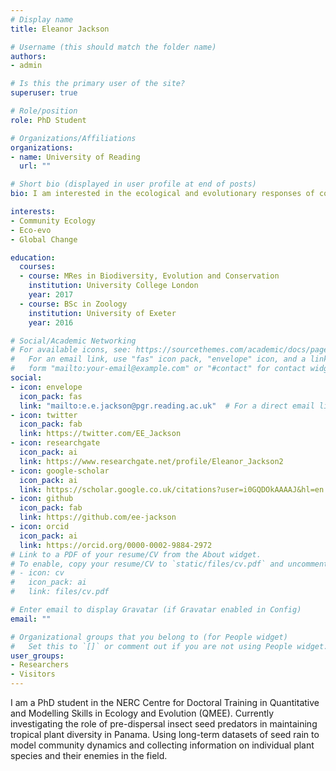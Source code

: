 ```yaml
---
# Display name
title: Eleanor Jackson

# Username (this should match the folder name)
authors:
- admin

# Is this the primary user of the site?
superuser: true

# Role/position
role: PhD Student

# Organizations/Affiliations
organizations:
- name: University of Reading
  url: ""

# Short bio (displayed in user profile at end of posts)
bio: I am interested in the ecological and evolutionary responses of communities in the conext of envrionmental change.

interests:
- Community Ecology
- Eco-evo
- Global Change

education:
  courses:
  - course: MRes in Biodiversity, Evolution and Conservation
    institution: University College London
    year: 2017
  - course: BSc in Zoology
    institution: University of Exeter
    year: 2016

# Social/Academic Networking
# For available icons, see: https://sourcethemes.com/academic/docs/page-builder/#icons
#   For an email link, use "fas" icon pack, "envelope" icon, and a link in the
#   form "mailto:your-email@example.com" or "#contact" for contact widget.
social:
- icon: envelope
  icon_pack: fas
  link: "mailto:e.e.jackson@pgr.reading.ac.uk"  # For a direct email link, use "mailto:test@example.org".
- icon: twitter
  icon_pack: fab
  link: https://twitter.com/EE_Jackson
- icon: researchgate
  icon_pack: ai
  link: https://www.researchgate.net/profile/Eleanor_Jackson2
- icon: google-scholar
  icon_pack: ai
  link: https://scholar.google.co.uk/citations?user=i0GQDOkAAAAJ&hl=en
- icon: github
  icon_pack: fab
  link: https://github.com/ee-jackson
- icon: orcid
  icon_pack: ai
  link: https://orcid.org/0000-0002-9884-2972
# Link to a PDF of your resume/CV from the About widget.
# To enable, copy your resume/CV to `static/files/cv.pdf` and uncomment the lines below.
# - icon: cv
#   icon_pack: ai
#   link: files/cv.pdf

# Enter email to display Gravatar (if Gravatar enabled in Config)
email: ""

# Organizational groups that you belong to (for People widget)
#   Set this to `[]` or comment out if you are not using People widget.
user_groups:
- Researchers
- Visitors
---
```


I am a PhD student in the NERC Centre for Doctoral Training in Quantitative and Modelling Skills in Ecology and Evolution (QMEE). Currently investigating the role of pre-dispersal insect seed predators in maintaining tropical plant diversity in Panama. Using long-term datasets of seed rain to model community dynamics and collecting information on individual plant species and their enemies in the field.
